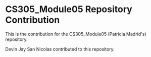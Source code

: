 # CS305_Module05 Repository Contribution
This is the contribution for the CS305_Module05 (Patricia Madrid's) repository.

Devin Jay San Nicolas contributed to this repository. 
